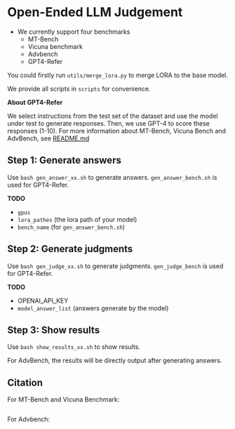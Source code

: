 # Open-Ended LLM Judgement

- We currently support four benchmarks
  - MT-Bench
  - Vicuna benchmark
  - Advbench
  - GPT4-Refer

You could firstly run `utils/merge_lora.py` to merge LORA to the base model.

We provide all scripts in `scripts` for convenience. 

**About GPT4-Refer**

We select instructions from the test set of the dataset and use the model under test to generate responses. Then, we use GPT-4 to score these responses (1-10).
For more information about MT-Bench, Vicuna Bench and AdvBench, see [README.md](https://github.com/rui-ye/OpenFedLLM/blob/main/evaluation/open_ended/README.md)

## Step 1: Generate answers

Use `bash gen_answer_xx.sh` to generate answers.
`gen_answer_bench.sh` is used for GPT4-Refer.

**TODO**
- `gpus`
- `lora_pathes` (the lora path of your model)
- `bench_name` (for `gen_answer_bench.sh`)

## Step 2: Generate judgments
Use `bash gen_judge_xx.sh` to generate judgments. `gen_judge_bench` is used for GPT4-Refer.

**TODO**

- OPENAI_API_KEY
- `model_answer_list` (answers generate by the model)

## Step 3: Show results
Use `bash show_results_xx.sh` to show results.

For AdvBench, the results will be directly output after generating answers.



## Citation

For MT-Bench and Vicuna Benchmark:
```

```

For Advbench:
```

```

